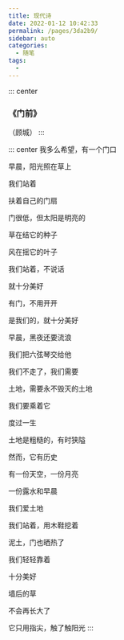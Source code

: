 ```yaml
---
title: 现代诗
date: 2022-01-12 10:42:33
permalink: /pages/3da2b9/
sidebar: auto
categories:
  - 随笔
tags:
  - 
---
```

::: center
  ### 《门前》
  （顾城）
:::

::: center
我多么希望，有一个门口

早晨，阳光照在草上

我们站着

扶着自己的门扇

门很低，但太阳是明亮的

草在结它的种子

风在摇它的叶子

我们站着，不说话

就十分美好

有门，不用开开

是我们的，就十分美好

早晨，黑夜还要流浪

我们把六弦琴交给他

我们不走了，我们需要

土地，需要永不毁灭的土地

我们要乘着它

度过一生

土地是粗糙的，有时狭隘

然而，它有历史

有一份天空，一份月亮

一份露水和早晨

我们爱土地

我们站着，用木鞋挖着

泥土，门也晒热了

我们轻轻靠着

十分美好

墙后的草

不会再长大了

它只用指尖，触了触阳光
:::

​		